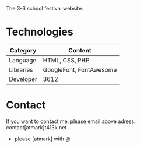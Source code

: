 The 3-6 school festival website.

# Technologies
| Category  | Content                 |
| --------- | ----------------------- |
| Language  | HTML, CSS, PHP          |
| Libraries | GoogleFont, FontAwesome | 
| Developer | 3612                    |

# Contact
If you want to contact me, please email above adress.  <br>
contact[atmark]t413k.net<br>
* please [atmark] with @
